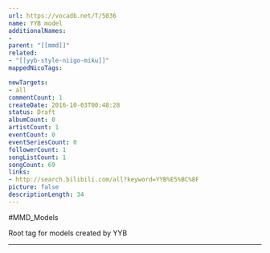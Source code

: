 ```yaml
---
url: https://vocadb.net/T/5036
name: YYB model
additionalNames: 
- 
parent: "[[mmd]]"
related:
- "[[yyb-style-niigo-miku]]"
mappedNicoTags:

newTargets:
- all
commentCount: 1
createDate: 2016-10-03T00:48:28
status: Draft
albumCount: 0
artistCount: 1
eventCount: 0
eventSeriesCount: 0
followerCount: 1
songListCount: 1
songCount: 69
links: 
- http://search.bilibili.com/all?keyword=YYB%E5%BC%8F
picture: false
descriptionLength: 34
---
```


#MMD_Models

Root tag for models created by YYB

---

